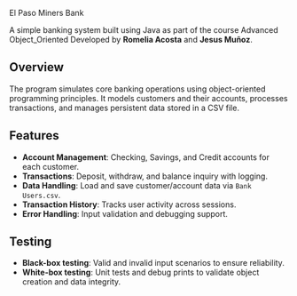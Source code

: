 El Paso Miners Bank

A simple banking system built using Java as part of the course Advanced Object_Oriented Developed by **Romelia Acosta** and **Jesus Muñoz**.

## Overview
The program simulates core banking operations using object-oriented programming principles. It models customers and their accounts, processes transactions, and manages persistent data stored in a CSV file.

## Features
- **Account Management**: Checking, Savings, and Credit accounts for each customer.
- **Transactions**: Deposit, withdraw, and balance inquiry with logging.
- **Data Handling**: Load and save customer/account data via `Bank Users.csv`.
- **Transaction History**: Tracks user activity across sessions.
- **Error Handling**: Input validation and debugging support.

## Testing
- **Black-box testing**: Valid and invalid input scenarios to ensure reliability.
- **White-box testing**: Unit tests and debug prints to validate object creation and data integrity.
